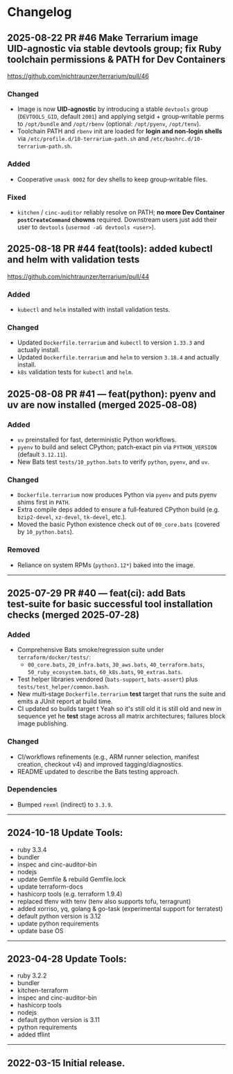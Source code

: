 # Changelog

## 2025-08-22 PR #46 Make Terrarium image UID‑agnostic via stable devtools group; fix Ruby toolchain permissions & PATH for Dev Containers

https://github.com/nichtraunzer/terrarium/pull/46

### Changed
- Image is now **UID‑agnostic** by introducing a stable `devtools` group (`DEVTOOLS_GID`, default `2001`) and applying setgid + group‑writable perms to `/opt/bundle` and `/opt/rbenv` (optional: `/opt/pyenv`, `/opt/tenv`).
- Toolchain PATH and `rbenv` init are loaded for **login and non‑login shells** via `/etc/profile.d/10-terrarium-path.sh` and `/etc/bashrc.d/10-terrarium-path.sh`.

### Added
- Cooperative `umask 0002` for dev shells to keep group‑writable files.

### Fixed
- `kitchen` / `cinc-auditor` reliably resolve on PATH; **no more Dev Container `postCreateCommand` chowns** required. Downstream users just add their user to `devtools` (`usermod -aG devtools <user>`).



## 2025-08-18 PR #44 feat(tools): added kubectl and helm with validation tests

https://github.com/nichtraunzer/terrarium/pull/44

### Added

- `kubectl` and `helm` installed with install validation tests.

### Changed

- Updated `Dockerfile.terrarium` and `kubectl` to version `1.33.3` and actually install.
- Updated `Dockerfile.terrarium` and `helm` to version `3.18.4` and actually install.
- `k8s` validation tests for `kubectl` and `helm`.

## 2025-08-08 PR #41 — feat(python): pyenv and uv are now installed (merged 2025‑08‑08)

### Added

- `uv` preinstalled for fast, deterministic Python workflows.
- `pyenv` to build and select CPython; patch‑exact pin via `PYTHON_VERSION` (default `3.12.11`).
- New Bats test `tests/10_python.bats` to verify `python`, `pyenv`, and `uv`.

### Changed

- `Dockerfile.terrarium` now produces Python via `pyenv` and puts pyenv shims first in `PATH`.
- Extra compile deps added to ensure a full‑featured CPython build (e.g. `bzip2‑devel`, `xz‑devel`, `tk‑devel`, etc.).
- Moved the basic Python existence check out of `00_core.bats` (covered by `10_python.bats`).

### Removed

- Reliance on system RPMs (`python3.12*`) baked into the image.

---

## 2025-07-29 PR #40 — feat(ci): add Bats test‑suite for basic successful tool installation checks (merged 2025‑07‑28)

### Added

- Comprehensive Bats smoke/regression suite under `terraform/docker/tests/`:
  - `00_core.bats`, `20_infra.bats`, `30_aws.bats`, `40_terraform.bats`, `50_ruby_ecosystem.bats`, `60_k8s.bats`, `90_extras.bats`.
- Test helper libraries vendored (`bats-support`, `bats-assert`) plus `tests/test_helper/common.bash`.
- New multi‑stage `Dockerfile.terrarium` **test** target that runs the suite and emits a JUnit report at build time.
- CI updated so builds target t Yeah so it's still old it is still old and new in sequence yet he **test** stage across all matrix architectures; failures block image publishing.

### Changed

- CI/workflows refinements (e.g., ARM runner selection, manifest creation, checkout v4) and improved tagging/diagnostics.
- README updated to describe the Bats testing approach.

### Dependencies

- Bumped `rexml` (indirect) to `3.3.9`.

---

## 2024-10-18 Update Tools:

- ruby 3.3.4
- bundler
- inspec and cinc-auditor-bin
- nodejs
- update Gemfile & rebuild Gemfile.lock
- update terraform-docs
- hashicorp tools (e.g. terraform 1.9.4)
- replaced tfenv with tenv (tenv also supports tofu, terragrunt)
- added xorriso, yq, golang & go-task (experimental support for terratest)
- default python version is 3.12
- update python requirements
- update base OS

---

## 2023-04-28 Update Tools:

- ruby 3.2.2
- bundler
- kitchen-terraform
- inspec and cinc-auditor-bin
- hashicorp tools
- nodejs
- default python version is 3.11
- python requirements
- added tflint

---

## 2022-03-15 Initial release.
